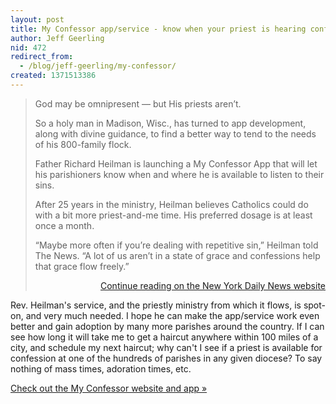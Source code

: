 ```yaml
---
layout: post
title: My Confessor app/service - know when your priest is hearing confessions
author: Jeff Geerling
nid: 472
redirect_from:
  - /blog/jeff-geerling/my-confessor/
created: 1371513386
---
```

<blockquote>
God may be omnipresent — but His priests aren’t.

So a holy man in Madison, Wisc., has turned to app development, along with divine guidance, to find a better way to tend to the needs of his 800-family flock.

Father Richard Heilman is launching a My Confessor App that will let his parishioners know when and where he is available to listen to their sins.

After 25 years in the ministry, Heilman believes Catholics could do with a bit more priest-and-me time. His preferred dosage is at least once a month.

“Maybe more often if you’re dealing with repetitive sin,” Heilman told The News. “A lot of us aren’t in a state of grace and confessions help that grace flow freely.”

<p style="text-align: right;"><a href="http://www.nydailynews.com/news/national/confessor-app-lets-catholics-father-article-1.1373612">Continue reading on the New York Daily News website</a></p>
</blockquote>

Rev. Heilman's service, and the priestly ministry from which it flows, is spot-on, and very much needed. I hope he can make the app/service work even better and gain adoption by many more parishes around the country. If I can see how long it will take me to get a haircut anywhere within 100 miles of a city, and schedule my next haircut; why can't I see if a priest is available for confession at one of the hundreds of parishes in any given diocese? To say nothing of mass times, adoration times, etc.

<a href="http://www.myconfessor.org/">Check out the My Confessor website and app »</a>
